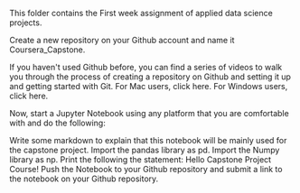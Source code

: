 This folder contains the First week assignment of applied data science projects.

Create a new repository on your Github account and name it Coursera_Capstone. 

If you haven't used Github before, you can find a series of videos to walk you through the process of creating a repository on Github and setting it up and getting started with Git. For Mac users, click here. For Windows users, click here.

Now, start a Jupyter Notebook using any platform that you are comfortable with and do the following:

Write some markdown to explain that this notebook will be mainly used for the capstone project.
Import the pandas library as pd.
Import the Numpy library as np.
Print the following the statement: Hello Capstone Project Course!
Push the Notebook to your Github repository and submit a link to the notebook on your Github repository.
